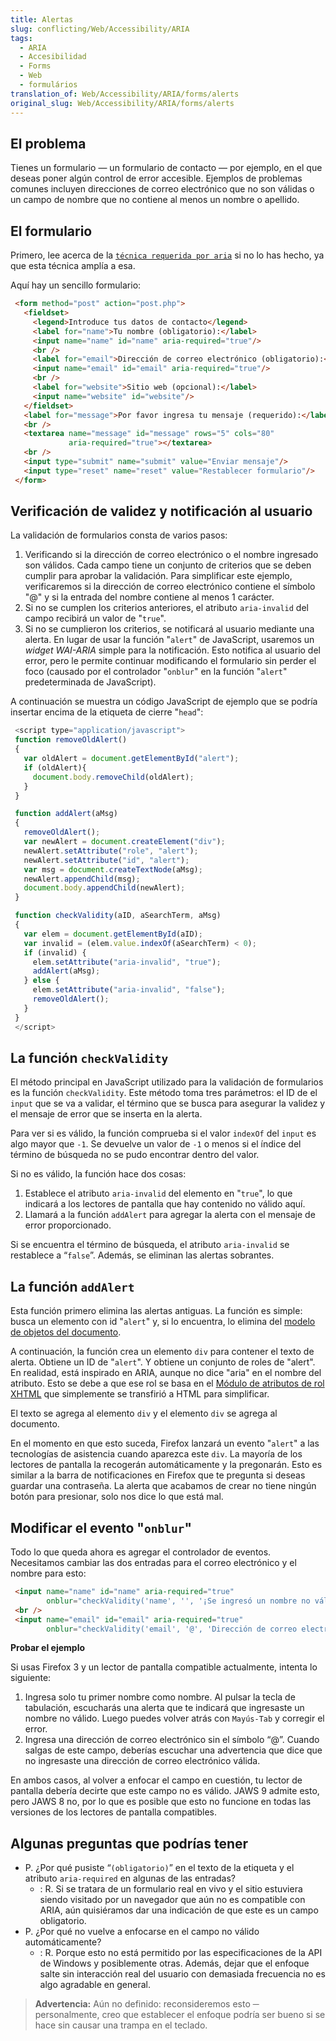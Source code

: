 ```yaml
---
title: Alertas
slug: conflicting/Web/Accessibility/ARIA
tags:
  - ARIA
  - Accesibilidad
  - Forms
  - Web
  - formulários
translation_of: Web/Accessibility/ARIA/forms/alerts
original_slug: Web/Accessibility/ARIA/forms/alerts
---
```

## El problema

Tienes un formulario — un formulario de contacto — por ejemplo, en el que deseas poner algún control de error accesible. Ejemplos de problemas comunes incluyen direcciones de correo electrónico que no son válidas o un campo de nombre que no contiene al menos un nombre o apellido.

## El formulario

Primero, lee acerca de la [`técnica requerida por aria`](/es/docs/Web/Accessibility/ARIA/forms/Basic_form_hints#Required_and_invalid_fields) si no lo has hecho, ya que esta técnica amplía a esa.

Aquí hay un sencillo formulario:

```html
 <form method="post" action="post.php">
   <fieldset>
     <legend>Introduce tus datos de contacto</legend>
     <label for="name">Tu nombre (obligatorio):</label>
     <input name="name" id="name" aria-required="true"/>
     <br />
     <label for="email">Dirección de correo electrónico (obligatorio):</label>
     <input name="email" id="email" aria-required="true"/>
     <br />
     <label for="website">Sitio web (opcional):</label>
     <input name="website" id="website"/>
   </fieldset>
   <label for="message">Por favor ingresa tu mensaje (requerido):</label>
   <br />
   <textarea name="message" id="message" rows="5" cols="80"
             aria-required="true"></textarea>
   <br />
   <input type="submit" name="submit" value="Enviar mensaje"/>
   <input type="reset" name="reset" value="Restablecer formulario"/>
 </form>
```

## Verificación de validez y notificación al usuario

La validación de formularios consta de varios pasos:

1. Verificando si la dirección de correo electrónico o el nombre ingresado son válidos. Cada campo tiene un conjunto de criterios que se deben cumplir para aprobar la validación. Para simplificar este ejemplo, verificaremos si la dirección de correo electrónico contiene el símbolo "@" y si la entrada del nombre contiene al menos 1 carácter.
2. Si no se cumplen los criterios anteriores, el atributo `aria-invalid` del campo recibirá un valor de "`true`".
3. Si no se cumplieron los criterios, se notificará al usuario mediante una alerta. En lugar de usar la función "`alert`" de JavaScript, usaremos un _widget WAI-ARIA_ simple para la notificación. Esto notifica al usuario del error, pero le permite continuar modificando el formulario sin perder el foco (causado por el controlador "`onblur`" en la función "`alert`" predeterminada de JavaScript).

A continuación se muestra un código JavaScript de ejemplo que se podría insertar encima de la etiqueta de cierre "`head`":

```js
 <script type="application/javascript">
 function removeOldAlert()
 {
   var oldAlert = document.getElementById("alert");
   if (oldAlert){
     document.body.removeChild(oldAlert);
   }
 }

 function addAlert(aMsg)
 {
   removeOldAlert();
   var newAlert = document.createElement("div");
   newAlert.setAttribute("role", "alert");
   newAlert.setAttribute("id", "alert");
   var msg = document.createTextNode(aMsg);
   newAlert.appendChild(msg);
   document.body.appendChild(newAlert);
 }

 function checkValidity(aID, aSearchTerm, aMsg)
 {
   var elem = document.getElementById(aID);
   var invalid = (elem.value.indexOf(aSearchTerm) < 0);
   if (invalid) {
     elem.setAttribute("aria-invalid", "true");
     addAlert(aMsg);
   } else {
     elem.setAttribute("aria-invalid", "false");
     removeOldAlert();
   }
 }
 </script>
```

## La función `checkValidity`

El método principal en JavaScript utilizado para la validación de formularios es la función `checkValidity`. Este método toma tres parámetros: el ID de el `input` que se va a validar, el término que se busca para asegurar la validez y el mensaje de error que se inserta en la alerta.

Para ver si es válido, la función comprueba si el valor `indexOf` del `input` es algo mayor que `-1`. Se devuelve un valor de `-1` o menos si el índice del término de búsqueda no se pudo encontrar dentro del valor.

Si no es válido, la función hace dos cosas:

1. Establece el atributo `aria-invalid` del elemento en "`true`", lo que indicará a los lectores de pantalla que hay contenido no válido aquí.
2. Llamará a la función `addAlert` para agregar la alerta con el mensaje de error proporcionado.

Si se encuentra el término de búsqueda, el atributo `aria-invalid` se restablece a “`false`”. Además, se eliminan las alertas sobrantes.

## La función `addAlert`

Esta función primero elimina las alertas antiguas. La función es simple: busca un elemento con id "`alert`" y, si lo encuentra, lo elimina del [modelo de objetos del documento](/es/docs/Mozilla/Tech/XUL/Tutorial/Document_Object_Model).

A continuación, la función crea un elemento `div` para contener el texto de alerta. Obtiene un ID de "`alert`". Y obtiene un conjunto de roles de "alert". En realidad, está inspirado en ARIA, aunque no dice "aria" en el nombre del atributo. Esto se debe a que ese rol se basa en el [Módulo de atributos de rol XHTML](http://www.w3.org/TR/xhtml-role/) que simplemente se transfirió a HTML para simplificar.

El texto se agrega al elemento `div` y el elemento `div` se agrega al documento.

En el momento en que esto suceda, Firefox lanzará un evento "`alert`" a las tecnologías de asistencia cuando aparezca este `div`. La mayoría de los lectores de pantalla la recogerán automáticamente y la pregonarán. Esto es similar a la barra de notificaciones en Firefox que te pregunta si deseas guardar una contraseña. La alerta que acabamos de crear no tiene ningún botón para presionar, solo nos dice lo que está mal.

## Modificar el evento "`onblur`"

Todo lo que queda ahora es agregar el controlador de eventos. Necesitamos cambiar las dos entradas para el correo electrónico y el nombre para esto:

```html
 <input name="name" id="name" aria-required="true"
        onblur="checkValidity('name', '', '¡Se ingresó un nombre no válido!');"/>
 <br />
 <input name="email" id="email" aria-required="true"
        onblur="checkValidity('email', '@', 'Dirección de correo electrónico no válida');"/>
```

**Probar el ejemplo**

Si usas Firefox 3 y un lector de pantalla compatible actualmente, intenta lo siguiente:

1. Ingresa solo tu primer nombre como nombre. Al pulsar la tecla de tabulación, escucharás una alerta que te indicará que ingresaste un nombre no válido. Luego puedes volver atrás con `Mayús-Tab` y corregir el error.
2. Ingresa una dirección de correo electrónico sin el símbolo “@”. Cuando salgas de este campo, deberías escuchar una advertencia que dice que no ingresaste una dirección de correo electrónico válida.

En ambos casos, al volver a enfocar el campo en cuestión, tu lector de pantalla debería decirte que este campo no es válido. JAWS 9 admite esto, pero JAWS 8 no, por lo que es posible que esto no funcione en todas las versiones de los lectores de pantalla compatibles.

## Algunas preguntas que podrías tener

- P. ¿Por qué pusiste “`(obligatorio)`” en el texto de la etiqueta y el atributo `aria-required` en algunas de las entradas?
  - : R. Si se tratara de un formulario real en vivo y el sitio estuviera siendo visitado por un navegador que aún no es compatible con ARIA, aún quisiéramos dar una indicación de que este es un campo obligatorio.
- P. ¿Por qué no vuelve a enfocarse en el campo no válido automáticamente?
  - : R. Porque esto no está permitido por las especificaciones de la API de Windows y posiblemente otras. Además, dejar que el enfoque salte sin interacción real del usuario con demasiada frecuencia no es algo agradable en general.

> **Advertencia:** Aún no definido: reconsideremos esto ─ personalmente, creo que establecer el enfoque podría ser bueno si se hace sin causar una trampa en el teclado.
